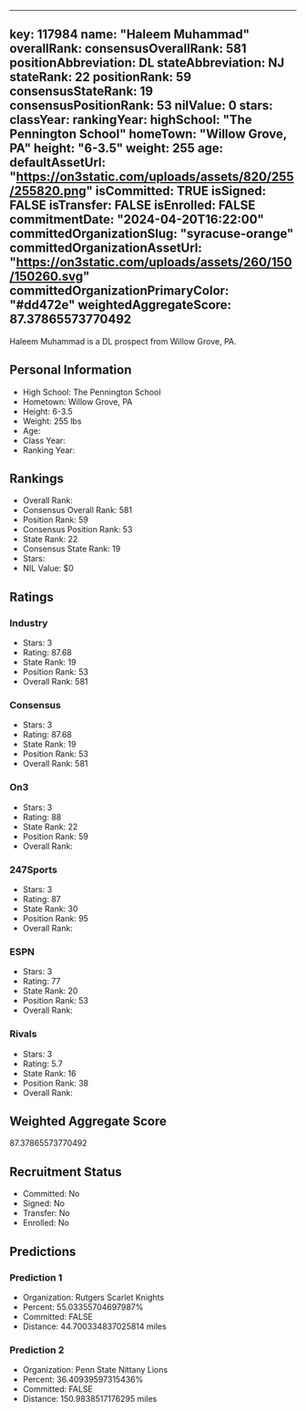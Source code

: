 ---
  key: 117984
  name: "Haleem Muhammad"
  overallRank: 
  consensusOverallRank: 581
  positionAbbreviation: DL
  stateAbbreviation: NJ
  stateRank: 22
  positionRank: 59
  consensusStateRank: 19
  consensusPositionRank: 53
  nilValue: 0
  stars: 
  classYear: 
  rankingYear: 
  highSchool: "The Pennington School"
  homeTown: "Willow Grove, PA"
  height: "6-3.5"
  weight: 255
  age: 
  defaultAssetUrl: "https://on3static.com/uploads/assets/820/255/255820.png"
  isCommitted: TRUE
  isSigned: FALSE
  isTransfer: FALSE
  isEnrolled: FALSE
  commitmentDate: "2024-04-20T16:22:00"
  committedOrganizationSlug: "syracuse-orange"
  committedOrganizationAssetUrl: "https://on3static.com/uploads/assets/260/150/150260.svg"
  committedOrganizationPrimaryColor: "#dd472e"
  weightedAggregateScore: 87.37865573770492
  ---
  
  Haleem Muhammad is a DL prospect from Willow Grove, PA.
  
  ## Personal Information
  - High School: The Pennington School
  - Hometown: Willow Grove, PA
  - Height: 6-3.5
  - Weight: 255 lbs
  - Age: 
  - Class Year: 
  - Ranking Year: 
  
  ## Rankings
  - Overall Rank: 
  - Consensus Overall Rank: 581
  - Position Rank: 59
  - Consensus Position Rank: 53
  - State Rank: 22
  - Consensus State Rank: 19
  - Stars: 
  - NIL Value: $0
  
  ## Ratings
  
  ### Industry
  - Stars: 3
  - Rating: 87.68
  - State Rank: 19
  - Position Rank: 53
  - Overall Rank: 581
  
  ### Consensus
  - Stars: 3
  - Rating: 87.68
  - State Rank: 19
  - Position Rank: 53
  - Overall Rank: 581
  
  ### On3
  - Stars: 3
  - Rating: 88
  - State Rank: 22
  - Position Rank: 59
  - Overall Rank: 
  
  ### 247Sports
  - Stars: 3
  - Rating: 87
  - State Rank: 30
  - Position Rank: 95
  - Overall Rank: 
  
  ### ESPN
  - Stars: 3
  - Rating: 77
  - State Rank: 20
  - Position Rank: 53
  - Overall Rank: 
  
  ### Rivals
  - Stars: 3
  - Rating: 5.7
  - State Rank: 16
  - Position Rank: 38
  - Overall Rank: 
  
  ## Weighted Aggregate Score
  87.37865573770492
  
  ## Recruitment Status
  - Committed: No
  - Signed: No
  - Transfer: No
  - Enrolled: No
  
  
  
  ## Predictions
  
  ### Prediction 1
  - Organization: Rutgers Scarlet Knights
  - Percent: 55.03355704697987%
  - Committed: FALSE
  - Distance: 44.700334837025814 miles
  
  ### Prediction 2
  - Organization: Penn State Nittany Lions
  - Percent: 36.40939597315436%
  - Committed: FALSE
  - Distance: 150.9838517176295 miles
  